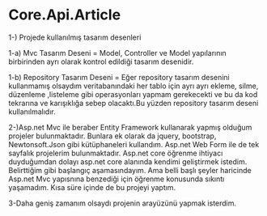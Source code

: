 # Core.Api.Article

1-) Projede kullanılmış tasarım desenleri

1-a) Mvc Tasarım Deseni = Model, Controller ve Model yapılarının birbirinden ayrı olarak kontrol edildiği tasarım desenidir.

1-b) Repository Tasarım Deseni = Eğer repository tasarım desenini kullanmamış olsaydım veritabanındaki her tablo için ayrı ayrı ekleme, silme, düzenleme ,listeleme gibi operasyonları yapmam gerekecekti ve bu da kod tekrarına ve karışıklığa sebep olacaktı.Bu yüzden repository tasarım deseni kullanılmalıdır.

2-)Asp.net Mvc ile beraber Entity Framework kullanarak yapmış olduğum projeler bulunmaktadır. Bunlara ek olarak da jquery, bootstrap, Newtonsoft.Json gibi kütüphaneleri kullandım. Asp.net Web Form ile de tek sayfalık projelerim bulunmaktadır. Asp.net core öğrenme ihtiyacı duyduğumdan dolayı asp.net core alanında kendimi geliştirmek istedim. Belirttiğim gibi başlangıç aşamasındayım. Ama belli başlı şeyler haricinde  Asp.net Mvc yapısnına benzediği için öğrenme konusunda sıkıntı yaşamadım. Kısa süre içinde de bu projeyi yaptım.  

3-Daha geniş zamanım olsaydı projenin arayüzünü yapmak isterdim.
